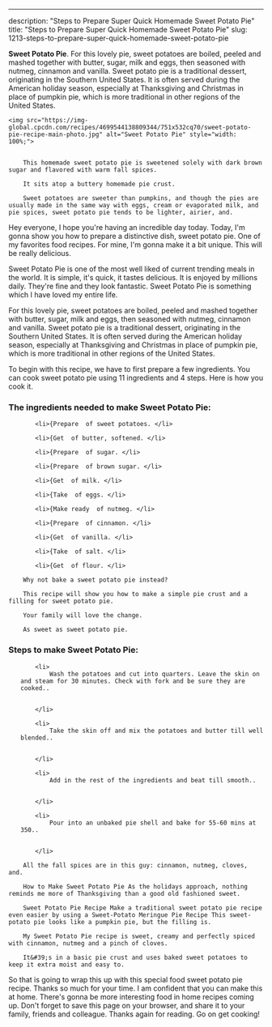 ---
description: "Steps to Prepare Super Quick Homemade Sweet Potato Pie"
title: "Steps to Prepare Super Quick Homemade Sweet Potato Pie"
slug: 1213-steps-to-prepare-super-quick-homemade-sweet-potato-pie

<p>
	<strong>Sweet Potato Pie</strong>. 
	For this lovely pie, sweet potatoes are boiled, peeled and mashed together with butter, sugar, milk and eggs, then seasoned with nutmeg, cinnamon and vanilla. Sweet potato pie is a traditional dessert, originating in the Southern United States. It is often served during the American holiday season, especially at Thanksgiving and Christmas in place of pumpkin pie, which is more traditional in other regions of the United States.
</p>
<p>
	
	<img src="https://img-global.cpcdn.com/recipes/4699544138809344/751x532cq70/sweet-potato-pie-recipe-main-photo.jpg" alt="Sweet Potato Pie" style="width: 100%;">
	
	
		This homemade sweet potato pie is sweetened solely with dark brown sugar and flavored with warm fall spices.
	
		It sits atop a buttery homemade pie crust.
	
		Sweet potatoes are sweeter than pumpkins, and though the pies are usually made in the same way with eggs, cream or evaporated milk, and pie spices, sweet potato pie tends to be lighter, airier, and.
	
</p>
<p>
	Hey everyone, I hope you're having an incredible day today. Today, I'm gonna show you how to prepare a distinctive dish, sweet potato pie. One of my favorites food recipes. For mine, I'm gonna make it a bit unique. This will be really delicious.
</p>
	
<p>
	Sweet Potato Pie is one of the most well liked of current trending meals in the world. It is simple, it's quick, it tastes delicious. It is enjoyed by millions daily. They're fine and they look fantastic. Sweet Potato Pie is something which I have loved my entire life.
</p>
<p>
	For this lovely pie, sweet potatoes are boiled, peeled and mashed together with butter, sugar, milk and eggs, then seasoned with nutmeg, cinnamon and vanilla. Sweet potato pie is a traditional dessert, originating in the Southern United States. It is often served during the American holiday season, especially at Thanksgiving and Christmas in place of pumpkin pie, which is more traditional in other regions of the United States.
</p>

<p>
To begin with this recipe, we have to first prepare a few ingredients. You can cook sweet potato pie using 11 ingredients and 4 steps. Here is how you cook it.
</p>

<h3>The ingredients needed to make Sweet Potato Pie:</h3>

<ol>
	
		<li>{Prepare  of sweet potatoes. </li>
	
		<li>{Get  of butter, softened. </li>
	
		<li>{Prepare  of sugar. </li>
	
		<li>{Prepare  of brown sugar. </li>
	
		<li>{Get  of milk. </li>
	
		<li>{Take  of eggs. </li>
	
		<li>{Make ready  of nutmeg. </li>
	
		<li>{Prepare  of cinnamon. </li>
	
		<li>{Get  of vanilla. </li>
	
		<li>{Take  of salt. </li>
	
		<li>{Get  of flour. </li>
	
</ol>
<p>
	
		Why not bake a sweet potato pie instead?
	
		This recipe will show you how to make a simple pie crust and a filling for sweet potato pie.
	
		Your family will love the change.
	
		As sweet as sweet potato pie.
	
</p>

<h3>Steps to make Sweet Potato Pie:</h3>

<ol>
	
		<li>
			Wash the potatoes and cut into quarters. Leave the skin on and steam for 30 minutes. Check with fork and be sure they are cooked..
			
			
		</li>
	
		<li>
			Take the skin off and mix the potatoes and butter till well blended..
			
			
		</li>
	
		<li>
			Add in the rest of the ingredients and beat till smooth..
			
			
		</li>
	
		<li>
			Pour into an unbaked pie shell and bake for 55-60 mins at 350..
			
			
		</li>
	
</ol>

<p>
	
		All the fall spices are in this guy: cinnamon, nutmeg, cloves, and.
	
		How to Make Sweet Potato Pie As the holidays approach, nothing reminds me more of Thanksgiving than a good old fashioned sweet.
	
		Sweet Potato Pie Recipe Make a traditional sweet potato pie recipe even easier by using a Sweet-Potato Meringue Pie Recipe This sweet-potato pie looks like a pumpkin pie, but the filling is.
	
		My Sweet Potato Pie recipe is sweet, creamy and perfectly spiced with cinnamon, nutmeg and a pinch of cloves.
	
		It&#39;s in a basic pie crust and uses baked sweet potatoes to keep it extra moist and easy to.
	
</p>

<p>
	So that is going to wrap this up with this special food sweet potato pie recipe. Thanks so much for your time. I am confident that you can make this at home. There's gonna be more interesting food in home recipes coming up. Don't forget to save this page on your browser, and share it to your family, friends and colleague. Thanks again for reading. Go on get cooking!
</p>
